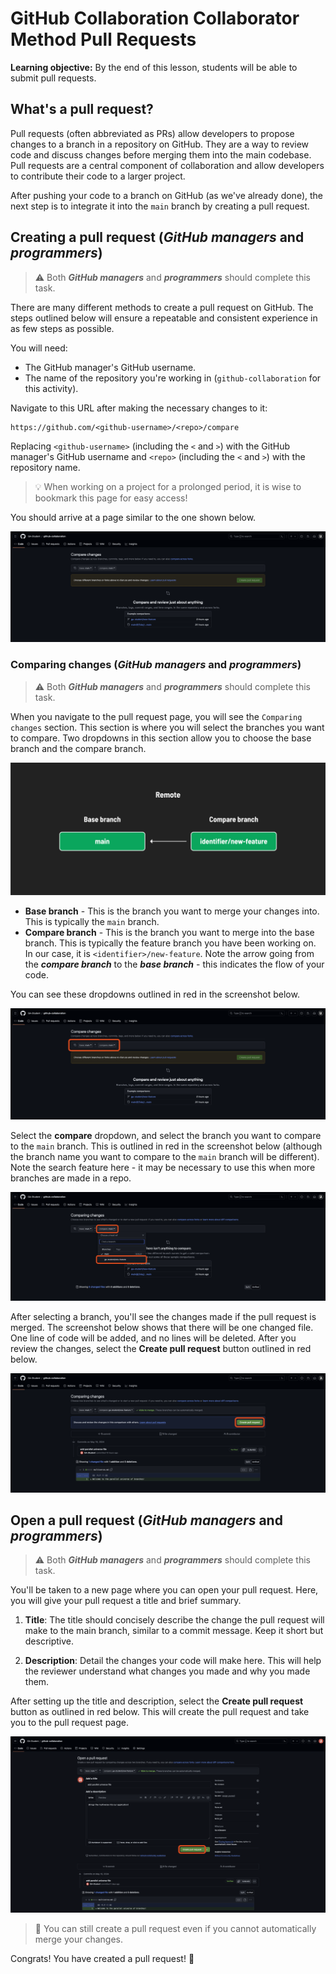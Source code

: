 <h1>
  <span class="headline">GitHub Collaboration</span>
  <span class="subhead">Collaborator Method Pull Requests</span>
</h1>

**Learning objective:** By the end of this lesson, students will be able to submit pull requests.

## What's a pull request?

Pull requests (often abbreviated as PRs) allow developers to propose changes to a branch in a repository on GitHub. They are a way to review code and discuss changes before merging them into the main codebase. Pull requests are a central component of collaboration and allow developers to contribute their code to a larger project.

After pushing your code to a branch on GitHub (as we've already done), the next step is to integrate it into the `main` branch by creating a pull request.

## Creating a pull request (***GitHub managers*** and ***programmers***)

> ⚠️ Both ***GitHub managers*** and ***programmers*** should complete this task.

There are many different methods to create a pull request on GitHub. The steps outlined below will ensure a repeatable and consistent experience in as few steps as possible.

You will need:

- The GitHub manager's GitHub username.
- The name of the repository you're working in (`github-collaboration` for this activity).

Navigate to this URL after making the necessary changes to it:

```plaintext
https://github.com/<github-username>/<repo>/compare
```

Replacing `<github-username>` (including the `<` and `>`) with the GitHub manager's GitHub username and `<repo>` (including the `<` and `>`) with the repository name.

> 💡 When working on a project for a prolonged period, it is wise to bookmark this page for easy access!

You should arrive at a page similar to the one shown below.

![Screenshot of the GitHub 'Compare changes' page for the repository 'github-collaboration' in the 'GA-Student' account. The page allows users to compare changes across branches, commits, tags, and more. The user can select a base branch and a comparison branch from dropdown menus.](./assets/github-compare.png)

### Comparing changes (***GitHub managers*** and ***programmers***)

> ⚠️ Both ***GitHub managers*** and ***programmers*** should complete this task.

When you navigate to the pull request page, you will see the `Comparing changes` section. This section is where you will select the branches you want to compare. Two dropdowns in this section allow you to choose the base branch and the compare branch.

![The compare branch will be brought into the base branch.](./assets/base-compare.png)

- **Base branch** - This is the branch you want to merge your changes into. This is typically the `main` branch.
- **Compare branch** - This is the branch you want to merge into the base branch. This is typically the feature branch you have been working on. In our case, it is `<identifier>/new-feature`. Note the arrow going from the ***compare branch*** to the ***base branch*** - this indicates the flow of your code.

You can see these dropdowns outlined in red in the screenshot below.

![Screenshot of the GitHub 'Compare changes' page for the repository 'github-collaboration' in the 'GA-Student' account. The page allows users to compare changes across branches, commits, tags, and more. The user can select a base branch and a comparison branch from dropdown menus. These are outlined in red.](./assets/github-compare-branches.png)

Select the **compare** dropdown, and select the branch you want to compare to the `main` branch. This is outlined in red in the screenshot below (although the branch name you want to compare to the `main` branch will be different). Note the search feature here - it may be necessary to use this when more branches are made in a repo.

![Screenshot of the GitHub 'Compare changes' page for the repository 'github-collaboration' in the 'GA-Student' account. The 'compare' dropdown menu outlined in red is open, allowing the user to choose a branch or tag to compare with. In the branch list, 'ga-student/new-feature' is outlined in red.](./assets/github-compare-select.png)

After selecting a branch, you'll see the changes made if the pull request is merged. The screenshot below shows that there will be one changed file. One line of code will be added, and no lines will be deleted. After you review the changes, select the **Create pull request** button outlined in red below.

![Screenshot of the GitHub 'Comparing changes' page for the repository 'github-collaboration' in the 'GA-Student' account. The comparison is between the 'main' branch and the 'ga-student/new-feature' branch. The page shows that the branches are 'Able to merge' and the 'Create pull request' button is outlined in red. Below, there is a section displaying '1 commit' and '1 file changed' with '1 addition and 0 deletions.'.](./assets/github-compare-and-pull.png)

## Open a pull request (***GitHub managers*** and ***programmers***)

> ⚠️ Both ***GitHub managers*** and ***programmers*** should complete this task.

You'll be taken to a new page where you can open your pull request. Here, you will give your pull request a title and brief summary.

1. **Title**: The title should concisely describe the change the pull request will make to the main branch, similar to a commit message. Keep it short but descriptive.

2. **Description**: Detail the changes your code will make here. This will help the reviewer understand what changes you made and why you made them.

After setting up the title and description, select the **Create pull request** button as outlined in red below. This will create the pull request and take you to the pull request page.

![Screenshot of the 'Open a pull request' page on GitHub. The page shows a comparison between the 'main' branch and 'ga-student/new-feature' branch, with a message indicating 'Able to merge'. A green 'Create pull request' button is outlined in red.](./assets/github-create-pr.png)

> 🧠 You can still create a pull request even if you cannot automatically merge your changes.

Congrats! You have created a pull request! 🎉
